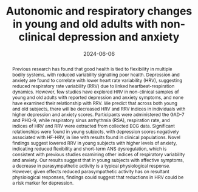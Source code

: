 ---
abstract: "Previous research has found that good health is tied to flexibility in multiple bodily systems, with reduced variability signalling poor health. Depression and anxiety are found to correlate with lower heart rate variability (HRV), suggesting reduced respiratory rate variability (RRV) due to linked heartbeat-respiration dynamics. However, few studies have explored HRV in non-clinical samples of young and old adults with reported depression and anxiety symptoms, and none have examined their relationship with RRV. We predict that across both young and old subjects, there will be decreased HRV and RRV indices in individuals with higher depression and anxiety scores. Participants were administered the GAD-7 and PHQ-9, while respiratory sinus arrhythmia (RSA), respiration rate, and indices of HRV and RRV were extracted from collected ECG data. Significant relationships were found in young subjects, with depression scores negatively associated with HF-HRV, in line with results found in clinical populations. Novel findings suggest lowered RRV in young subjects with higher levels of anxiety, indicating reduced flexibility and short-term ANS dysregulation, which is consistent with previous studies examining other indices of respiratory variability and anxiety. Our results suggest that in young subjects with affective symptoms, a decrease in parasympathetic activity is a typical physiological response. However, given effects reduced parasympathetic activity has on resultant physiological responses, findings could suggest that reductions in HRV could be a risk marker for depression."

authors:
- Wilson-Lim
- Annabel-Chen

date: "2024-06-06"
doi: ""
featured: false
projects: ['ageing']
publication: "Lim, W., & Chen, S. A. (2024, October 23-26). Autonomic and Respiratory Changes in Young and Old Adults with Non-Clinical Depression and Anxiety. [Poster Presentation]. Society for Psychophysiological Research 2024 Annual Meeting. Prague, Czechia."
publication_short: ""
publication_types:
# Legend: 0 = Uncategorized; 1 = Conference paper; 2 = Journal article;
# 3 = Preprint / Working Paper; 4 = Report; 5 = Book; 6 = Book section;
# 7 = Thesis; 8 = Patent
- "1"
publishDate: "2024-06-06"
tags:
- Heart Rate Variability
- Depression and Anxiety
- Ageing
title: "Autonomic and respiratory changes in young and old adults with non-clinical depression and anxiety"
url_code: ""
url_dataset: ""
url_pdf: ""
url_poster: ""
url_project: ""
url_slides: ""
url_source: ""
url_video: ""
---